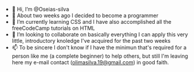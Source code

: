 - 👋 Hi, I’m @Oseias-silva
- 👀 About two weeks ago I decided to become a programmer 
- 🌱 I’m currently learning CSS and I have also accomplished all the freeCodeCamp tutorials on HTML
- 💞️ I’m looking to collaborate on basically everything I can apply this very little, introductory knoledge I've acquired for the past two weeks
- 📫 To be sincere I don't know if I have the minimun that's required for a person like me (a complete beginner) to help others, but still I'm leaving here my e-mail contact (olimasilva.19@gmail.com) in good faith.

<!---
Oseias-silva/Oseias-silva is a ✨ special ✨ repository because its `README.md` (this file) appears on your GitHub profile.
You can click the Preview link to take a look at your changes.
--->
